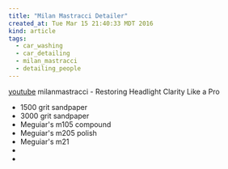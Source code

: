 ```yaml
---
title: "Milan Mastracci Detailer"
created_at: Tue Mar 15 21:40:33 MDT 2016
kind: article
tags:
  - car_washing
  - car_detailing
  - milan_mastracci
  - detailing_people
---
```



<a href="https://www.youtube.com/watch?v=p3Gyz2i4kT4&list=PL8qrGBNQ7kCUAVMfhgSTEUabA-3B0LOsM&index=8" target="_blank">youtube</a> milanmastracci - Restoring Headlight Clarity Like a Pro

<ul>
  <li>1500 grit sandpaper</li>
  <li>3000 grit sandpaper</li>
  <li>Meguiar's m105 compound</li>
  <li>Meguiar's m205 polish</li>
  <li>Meguiar's m21</li>
  <li></li>
  <li></li>
</ul>

<!--
html boilerplate
<a href="" target="_blank"></a>
<img src="" width="400px">
<ul>
  <li></li>
</ul>
-->

